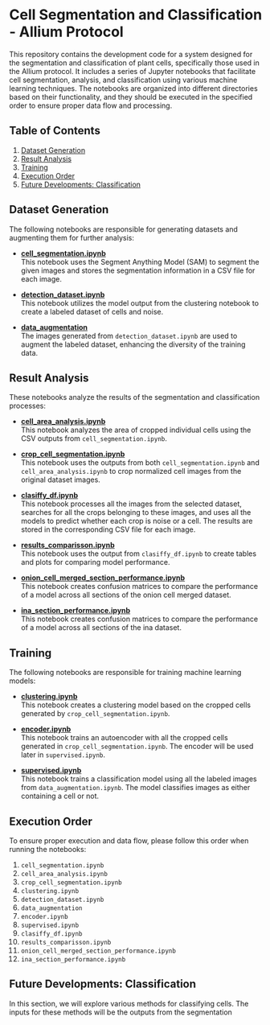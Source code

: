 # Cell Segmentation and Classification - Allium Protocol

This repository contains the development code for a system designed for the segmentation and classification of plant cells, specifically those used in the Allium protocol. It includes a series of Jupyter notebooks that facilitate cell segmentation, analysis, and classification using various machine learning techniques. The notebooks are organized into different directories based on their functionality, and they should be executed in the specified order to ensure proper data flow and processing.

## Table of Contents

1. [Dataset Generation](#dataset-generation)
2. [Result Analysis](#result-analysis)
3. [Training](#training)
4. [Execution Order](#execution-order)
5. [Future Developments: Classification](#future-developments-classification)

## Dataset Generation

The following notebooks are responsible for generating datasets and augmenting them for further analysis:

- **[cell_segmentation.ipynb](notebooks/dataset_generation/cell_segmentation.ipynb)**  
  This notebook uses the Segment Anything Model (SAM) to segment the given images and stores the segmentation information in a CSV file for each image.

- **[detection_dataset.ipynb](notebooks/dataset_generation/detection_dataset.ipynb)**  
  This notebook utilizes the model output from the clustering notebook to create a labeled dataset of cells and noise.

- **[data_augmentation](notebooks/dataset_generation/data_augmentation)**  
  The images generated from `detection_dataset.ipynb` are used to augment the labeled dataset, enhancing the diversity of the training data.

## Result Analysis

These notebooks analyze the results of the segmentation and classification processes:

- **[cell_area_analysis.ipynb](notebooks/result_analysis/cell_area_analysis.ipynb)**  
  This notebook analyzes the area of cropped individual cells using the CSV outputs from `cell_segmentation.ipynb`.

- **[crop_cell_segmentation.ipynb](notebooks/result_analysis/crop_cell_segmentation.ipynb)**  
  This notebook uses the outputs from both `cell_segmentation.ipynb` and `cell_area_analysis.ipynb` to crop normalized cell images from the original dataset images.

- **[clasiffy_df.ipynb](notebooks/result_analysis/clasiffy_df.ipynb)**  
  This notebook processes all the images from the selected dataset, searches for all the crops belonging to these images, and uses all the models to predict whether each crop is noise or a cell. The results are stored in the corresponding CSV file for each image.

- **[results_comparisson.ipynb](notebooks/result_analysis/results_comparisson.ipynb)**  
  This notebook uses the output from `clasiffy_df.ipynb` to create tables and plots for comparing model performance.

- **[onion_cell_merged_section_performance.ipynb](notebooks/result_analysis/onion_cell_merged_section_performance.ipynb)**  
  This notebook creates confusion matrices to compare the performance of a model across all sections of the onion cell merged dataset.

- **[ina_section_performance.ipynb](notebooks/result_analysis/ina_section_performance.ipynb)**  
  This notebook creates confusion matrices to compare the performance of a model across all sections of the ina dataset.

## Training

The following notebooks are responsible for training machine learning models:

- **[clustering.ipynb](notebooks/train/clustering.ipynb)**  
  This notebook creates a clustering model based on the cropped cells generated by `crop_cell_segmentation.ipynb`.

- **[encoder.ipynb](notebooks/train/encoder.ipynb)**  
  This notebook trains an autoencoder with all the cropped cells generated in `crop_cell_segmentation.ipynb`. The encoder will be used later in `supervised.ipynb`.

- **[supervised.ipynb](notebooks/train/supervised.ipynb)**  
  This notebook trains a classification model using all the labeled images from `data_augmentation.ipynb`. The model classifies images as either containing a cell or not.

## Execution Order

To ensure proper execution and data flow, please follow this order when running the notebooks:

1. `cell_segmentation.ipynb`
2. `cell_area_analysis.ipynb`
3. `crop_cell_segmentation.ipynb`
4. `clustering.ipynb`
5. `detection_dataset.ipynb`
6. `data_augmentation`
7. `encoder.ipynb`
8. `supervised.ipynb`
9. `clasiffy_df.ipynb`
10. `results_comparisson.ipynb`
11. `onion_cell_merged_section_performance.ipynb`
12. `ina_section_performance.ipynb`

## Future Developments: Classification

In this section, we will explore various methods for classifying cells. The inputs for these methods will be the outputs from the segmentation
